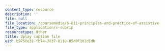 ```yaml
---
content_type: resource
description: ''
file: null
file_location: /coursemedia/6-811-principles-and-practice-of-assistive-technology-fall-2014/b9758e31fb743837811885d0f182d1db_x18bMLW4eO4.srt
file_type: application/x-subrip
resourcetype: Other
title: 3play caption file
uid: b9758e31-fb74-3837-8118-85d0f182d1db
---
```

